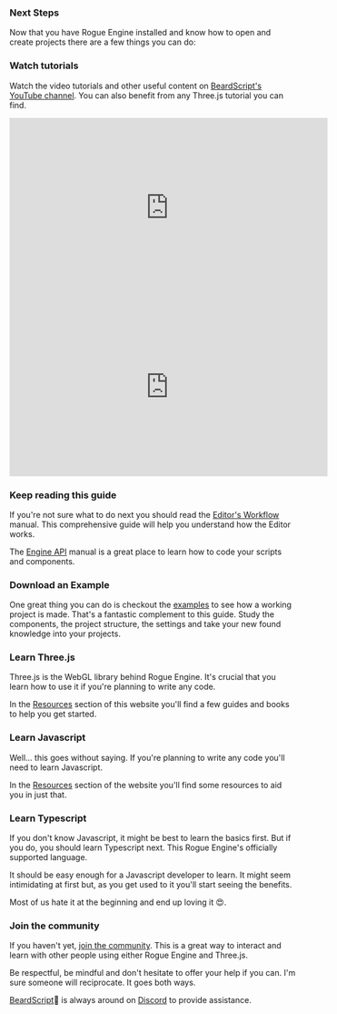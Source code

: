 ### Next Steps

Now that you have Rogue Engine installed and know how to open and create projects there are a few things you can do:

### Watch tutorials

Watch the video tutorials and other useful content on [BeardScript's YouTube channel](https://www.youtube.com/channel/UCPQzvVxStUywZUsLcEuE16g). You can also benefit from any Three.js tutorial you can find.

<iframe width="560" height="315" src="https://www.youtube.com/embed/OIorPLKWCv4?si=GaSJxNMl_wW2_wR9" title="YouTube video player2" frameborder="0" allow="accelerometer; autoplay; clipboard-write; encrypted-media; gyroscope; picture-in-picture; web-share" referrerpolicy="strict-origin-when-cross-origin" allowfullscreen></iframe>

<iframe
  width="560"
  height="315"
  src="https://www.youtube-nocookie.com/embed/PMmWT3Iuf5g?si=X3qHCvM1GDAHG89A"
  title="YouTube video player"
  frameborder="0"
  allow="accelerometer; autoplay; clipboard-write; encrypted-media; gyroscope; picture-in-picture; web-share"
  allowfullscreen
></iframe>

### Keep reading this guide

If you're not sure what to do next you should read the [Editor's Workflow](/Workflow/EditorLayout) manual. This comprehensive guide will help you understand how the Editor works.

The [Engine API](/EngineAPI/App) manual is a great place to learn how to code your scripts and components.

### Download an Example

One great thing you can do is checkout the [examples](https://rogueengine.io/examples) to see how a working project is made. That's a fantastic complement to this guide. Study the components, the project structure, the settings and take your new found knowledge into your projects.

### Learn Three.js

Three.js is the WebGL library behind Rogue Engine. It's crucial that you learn how to use it if you're planning to write any code.

In the [Resources](https://rogueengine.io/#resources) section of this website you'll find a few guides and books to help you get started.

### Learn Javascript

Well... this goes without saying. If you're planning to write any code you'll need to learn Javascript.

In the [Resources](https://rogueengine.io/#resources) section of the website you'll find some resources to aid you in just that.

### Learn Typescript

If you don't know Javascript, it might be best to learn the basics first. But if you do, you should learn Typescript next. This Rogue Engine's officially supported language.

It should be easy enough for a Javascript developer to learn. It might seem intimidating at first but, as you get used to it you'll start seeing the benefits.

Most of us hate it at the beginning and end up loving it 😍.

### Join the community

If you haven't yet, [join the community](https://rogueengine.io/#community). This is a great way to interact and learn with other people using either Rogue Engine and Three.js.

Be respectful, be mindful and don't hesitate to offer your help if you can. I'm sure someone will reciprocate. It goes both ways.

[BeardScript](https://x.com/BeardScript)🧉 is always around on [Discord](https://discord.gg/PnxAsck) to provide assistance.
